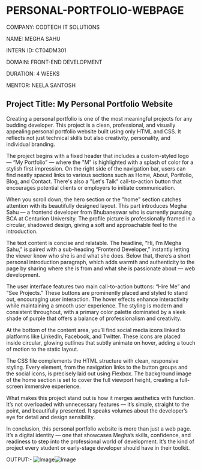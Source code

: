 # PERSONAL-PORTFOLIO-WEBPAGE

COMPANY: CODTECH IT SOLUTIONS

NAME: MEGHA SAHU

INTERN ID: CT04DM301

DOMAIN: FRONT-END DEVELOPMENT

DURATION: 4 WEEKS

MENTOR: NEELA SANTOSH

## Project Title: My Personal Portfolio Website

Creating a personal portfolio is one of the most meaningful projects for any budding developer. This project is a clean, professional, and visually appealing personal portfolio website built using only HTML and CSS. It reflects not just technical skills but also creativity, personality, and individual branding.

The project begins with a fixed header that includes a custom-styled logo — “My Portfolio” — where the "M" is highlighted with a splash of color for a stylish first impression. On the right side of the navigation bar, users can find neatly spaced links to various sections such as Home, About, Portfolio, Blog, and Contact. There's also a "Let's Talk" call-to-action button that encourages potential clients or employers to initiate communication.

When you scroll down, the hero section or the "home" section catches attention with its beautifully designed layout. This part introduces Megha Sahu — a frontend developer from Bhubaneswar who is currently pursuing BCA at Centurion University. The profile picture is professionally framed in a circular, shadowed design, giving a soft and approachable feel to the introduction.

The text content is concise and relatable. The headline, “Hi, I’m Megha Sahu,” is paired with a sub-heading “Frontend Developer,” instantly letting the viewer know who she is and what she does. Below that, there’s a short personal introduction paragraph, which adds warmth and authenticity to the page by sharing where she is from and what she is passionate about — web development.

The user interface features two main call-to-action buttons: “Hire Me” and “See Projects.” These buttons are prominently placed and styled to stand out, encouraging user interaction. The hover effects enhance interactivity while maintaining a smooth user experience. The styling is modern and consistent throughout, with a primary color palette dominated by a sleek shade of purple that offers a balance of professionalism and creativity.

At the bottom of the content area, you’ll find social media icons linked to platforms like LinkedIn, Facebook, and Twitter. These icons are placed inside circular, glowing outlines that subtly animate on hover, adding a touch of motion to the static layout.

The CSS file complements the HTML structure with clean, responsive styling. Every element, from the navigation links to the button groups and the social icons, is precisely laid out using Flexbox. The background image of the home section is set to cover the full viewport height, creating a full-screen immersive experience.

What makes this project stand out is how it merges aesthetics with function. It’s not overloaded with unnecessary features — it’s simple, straight to the point, and beautifully presented. It speaks volumes about the developer’s eye for detail and design sensibility.

In conclusion, this personal portfolio website is more than just a web page. It’s a digital identity — one that showcases Megha’s skills, confidence, and readiness to step into the professional world of development. It’s the kind of project every student or early-stage developer should have in their toolkit.

OUTPUT:-
![Image](https://github.com/user-attachments/assets/284a724c-9b25-4f9e-9c51-6f1b8eb8089a)![Image](https://github.com/user-attachments/assets/284a724c-9b25-4f9e-9c51-6f1b8eb8089a)
